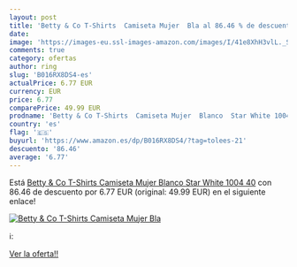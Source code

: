 ```yaml
---
layout: post
title: 'Betty & Co T-Shirts  Camiseta Mujer  Bla al 86.46 % de descuento'
date: 
image: 'https://images-eu.ssl-images-amazon.com/images/I/41e8XhH3vlL._SL200_.jpg'
comments: true
category: ofertas
author: ring
slug: 'B016RX8DS4-es'
actualPrice: 6.77 EUR
currency: EUR
price: 6.77
comparePrice: 49.99 EUR
prodname: 'Betty & Co T-Shirts  Camiseta Mujer  Blanco  Star White 1004   40'
country: 'es'
flag: '🇪🇸'
buyurl: 'https://www.amazon.es/dp/B016RX8DS4/?tag=tolees-21'
descuento: '86.46'
average: '6.77'
---
```


Está [Betty & Co T-Shirts  Camiseta Mujer  Blanco  Star White 1004   40](https://www.amazon.es/dp/B016RX8DS4/?tag=tolees-21) con 86.46 de descuento por 6.77 EUR (original: 49.99 EUR) en el siguiente enlace!

[![Betty & Co T-Shirts  Camiseta Mujer  Bla](https://images-eu.ssl-images-amazon.com/images/I/41e8XhH3vlL._SL200_.jpg)](https://www.amazon.es/dp/B016RX8DS4/?tag=tolees-21)

ℹ️:


[Ver la oferta!!](https://www.amazon.es/dp/B016RX8DS4/?tag=tolees-21)
